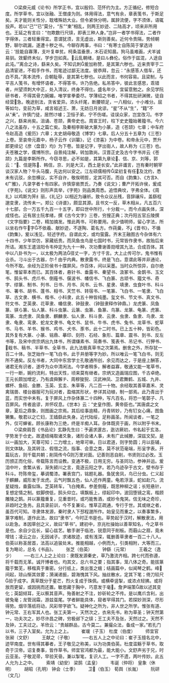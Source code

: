 <!-- { "loadSidebar": true } -->
　　○梁庾元威《论书》所学正书，宜以殷钧、范怀约为主。方正循纪，修短合度。所学草书，宜以张融、王僧虔为则。体用得法，意气有余，章表笺书，于斯足矣。夫才能则关性分，耽嗜殊妨大业。但令紧快分明，属辞流便，字不须体，语辄投声。若以“己”“已”莫分，“东”“柬”相乱，则两王妙迹、二陆高才，顷来非所用也。王延之有言曰：“勿欺数行尺牍，即表三种人身。”岂非一者学书得法，二者作字得体，三者轻重得宜。意谓犹须，言无虚出，斯则善矣。近何令贵隔，势倾朝野，聊尔疏漏，遂遭十秽之书。今聊存两事，书曰：“有寒士自陈简于掌选诗云：‘技能自寡薄，支叶复单贫。柯条滥垂景，木石讵知晨。狗马虽难画，犬羊诚易驯。效颦终未似，学步岂如真。云乱朝绪，是曰ル彝伦。俗作于兹混，人途自此沌。’”离合之诗，繇来久矣。不知讥刺爰加称赞，是其第六秽也。近来贵宰于二品清宦进，不假手作书，而笔迹过鄙无法度。彼恭拜，忽云：“永感答人借车，还白不具。”真本流传，合朝耻辱，是其第七秽也。以此而言，书何容易。且梁制，与平吉人笺书，有增怀语者，不得答书，许乃告绝。私吊答中，彼此言感思，乖错者，州望须刺大中正，处入清议，终身不得仕。盛名年少，宜留意勉之。余见学阮研书者，不得其骨力婉媚，唯学挛拳委尽。学薄绍之书者，不得其批研渊微，徒自经营急。晚途别法，贪省爱异。浓头纤尾，断腰顿足，一八相似，十小难分。屈等如匀，变前为草，咸言祖述王、萧，无妨日月讹谬。“星”不从“生”，“籍”不从“耒”。许慎门徒，居然け噱；卫恒子弟，宁不伤嗟。诖误众家，岂宜改习。书字之兴，繇来尚矣。沮诵、苍颉，黄帝史也。周宣王时，柱下史史籀始著籀书。今六八之法虽存，十五之篇亡矣。及秦相李斯破大篆为小篆，造《苍颉》七章；中车府令赵高造《爰历》六章；太史胡毋敬造《博学》七章。后人分五十五章为《三苍》上卷。至哀帝元嘉中，杨子云作《训纂》，记《滂喜》为中卷。和帝永元中，贾升郎更续记《彦〈盘音〉均》为下卷。皆是记字，字出衙人，故人称为《三苍》也。夫苍雅之学，儒博所宗。自景纯注解，转加敦尚。汉晋正史及古今字书并云《苍颉》九篇是李斯所作。今窃寻思，必不如是，其第九章论、信、京、刘等，郭云：“、信是陈、韩信，京、刘是大汉，西土是长安。”此非谶言，岂有秦时朝宰谈汉家人物？牛头马腹，先达何以安之。江左硕儒相传梁初复有任及沈约，悉未有讥驳，余忽横议，实不自许，敬俟明哲，定其可否。而自《韵集》、《方言》、《广雅》，凡录字者十有四家。许慎穿凿贾氏，乃奏《说文》；曹产开拓许侯，爰成《字苑》。《说文》则形声具举，《字苑》则品类周悉。追悟典坟，字弗全体。《周礼》以鸡斯为笄纟丽，《礼记》以相近为禳祈。致令众议丛残，音辞禳斥。盖繇程邈变隶，流传未一。郑公《诗谱》，颇显其源。且书文一反，草木相从，凡五百六十七部，合一万五千九百一十五字，即曰世中所行，十分裁一。而今点画失体，深成怪也。近有居士阮孝绪，撰《古今文字》三卷，穷搜正典；次丹阳五官丘陵撰《文字指要》二卷，精加摘发。惟此两书，可称要用。余少值明师，留心字法，所以坐右作午字不依羲、献妙迹，不逐陶、葛名方。作莼羹，不《晋书》，不循《韵集》，爰以浅见，轻述字府。自谓此文，或均萤露。齐末王融图古今杂体有六十四书，少年崇仿，家藏纸贵。而凤鱼虫鸟是七国时书，元常皆作隶书，故贻后来所诘。湘东王遣沮阳令韦仲定为九十一种，次功曹谢善勋增其九法，合成百体。其中以八卦书为一，以太极为两法径丈一字，方寸千言。大上止传可尔，鬼书惟有业杀。刁斗出于古器，尔┦由乎内典。散隶露书，终是飞白。意谓此等并非通论，今所不取。余经为正阶侯书十牒屏风，作百体，间以采墨。当时众所惊异，自尔绝笔，惟留草本而已。其百体者，悬针书、垂露书、秦望书、汲冢书、金鹊书、玉文书、鹄头书、虎爪书、倒薤书、偃波书、幡信书、飞白篆、古顽书、籀文书、奇字、缪篆、制书、列书、日书、月书、风书、云书、星隶、填隶、虫食叶书、科斗书、署书、胡书、蓬书、相书、天竺书、转宿书、一笔篆、飞白书、一笔隶、飞白草、古文隶、横书、楷书、小科隶，此五十种皆纯墨。玺文书、节文书、真文书、符文书、芝英隶、花草隶、幡信隶、钟鼓隶、（钟鼓隶释作钟鼎。）龙虎篆、凤鱼篆、骐ら篆、仙人篆、科斗虫篆、云篆、虫篆、鱼篆、鸟篆、龙篆、龟篆、虎篆、鸾篆、龙虎隶、凤鱼隶、麒麟隶、仙人隶、科斗隶、云隶、虫隶、鱼隶、鸟隶、龙隶、龟隶、鸾隶、蛇龙文隶书、龟文书、鼠书、牛书、虎书、兔书、龙草书、蛇草书、马书、羊书、猴书、鸡书、犬书、豕书，此十二时书。已上五十种，皆彩色。其外复有大篆、小篆、铭鼎、摹印、刻符、石经、象形、篇章、震书、到书、反左书等，及宋中庶宗炳出九体书，所谓缣素书、简奏书、笺表书、吊记书、行狎书、戢书、稿书、半草书、全草书，此九法极真草书之次第焉。删舍之外，所存犹一百二十体。张芝始作一笔飞白书，此于井册等字为妙。所以唯云一笔飞白书，则无所不通矣。反左书者，大同中东宫学士孔敬通所创，余见而达之，于是座上酬答，诸君无有识者，遂呼为众中清闲法。今学者稍多，解者益寡，敬通又能一笔草书，一行一断，婉约流利，特出天性，顷来莫有继者。宗炳又造画瑞应图，千古卓绝。王元长颇加增定，乃有虞舜獬チ、周穆狻猊、汉武神凤、卫君舞鹤、五城、九井、螺杯、鱼砚、金滕、玉英、玄圭、朱草等，凡二百一十物。余经取其善草嘉禾、灵禽瑞兽、楼台器服可为玩对者，盈缩其形状，参详其动植，制一部焉。此乃青出于蓝，而实世中未有。复于屏风上作杂体篆二十四种，写凡百名，将恐一笔鄣子、凡百屏风。传者逾谬，并怀叹息。《世本》云：“史皇作图，黄帝臣也。”其唐虞之文章，夏后之鼎象，则图画之宗焉。其后绘事逾精，丹青转妙，乃有钉女心痛，图鱼獭集。敬君以之亡妇，王嫱繇此失身。近代陆绥，足称画圣。所闻谈者，一笔之外，仅可蝉雀。顾长康称为三绝，终是半痴人耳。杂体既资于画，所以附乎书末。
　　○梁庾肩吾《书品论》玄静先生曰：予遍求邃古，逖访厥初，书名起于玄洛，字势发于仓史。故遣结绳取诸爻象，诸形会诸人事，未有广此缄滕，深兹文契。是以一画加大，天尊可知；二力增土，地卑可审。日以君道，则字势圆；月以臣辅，则文体缺。及其转注、假借之流，指事、会意之类，莫不状范毫端，形呈字表。开篇玩古，则千载共朝；削简传今则万里对面。记善则恶自削，书贤则过必改。玉历颁正而化俗，帝载陈言而设教。变通不极，日用无穷。与圣同功，参神并运。爰洎中叶，舍繁从省，渐失颍川之言，竟逐云阳之字。若乃鸟迹孕于古文，壁书存于科斗。符陈帝玺，摹调蜀漆。署表宫门，铭题礼器。鱼犹舍凤，鸟已分虫。仁义起于麒麟，威形发于龙虎。云气时飘五色，仙人还作两童。龟若浮溪，蛇如赴穴。流星疑烛，垂露似珠。芝英转车，飞白掩素。参差倒薤，既思种柳之谣；长短悬针，复想定情之制。蚊脚傍低，鹄头仰立。填飘板上，缪起印中。波回堕镜之鸾，楷顾雕陵之鹊。并以篆籀重复，见重昔时。或巧能售酒，或妙令鬼哭。信无味之奇珍，非趋时之急务。且具录前训，今不复兼论。惟草正疏通，专行于世。其或继之者，虽百代可知。寻隶体发源，秦时隶人下邳程邈所作。始皇见而重之，以奏事繁多，篆字难制，遂作此法，故曰“隶书”，今时正书是也。草势起于汉时，解散隶法，用以赴急。本因草创之义，故曰“草书”。建初中，京兆杜操始以善草知名，今之草书是也。余自少迄长，留心兹艺。敏手谢于临池，锐意同于削板。而蕺山之扇，竟未增钱；凌云之台，无因诫子。求诸故迹，或有浅深，辄删善草隶者一百二十八人。伯英以称圣居首，法高以追骏处末。推能相越，小例而九，引类相附，大等而三。复为略论，总名《书品》。
　　张芝（伯英）
　　钟繇（元常）
　　王羲之（逸少）
　　──右三人上之上论曰：隶既发源秦史，草乃激流齐相。跨七代而弥遵，将千载而无革。诚开博者也。均其文，总六书之要；指其事，笼八体之奇。能拔篆籀于繁芜，移楷真于重密。分行纸上，类出茧之蛾；结画篇中，似闻琴之鹤。峰间起，琼山惭其敛雾；漪澜递振，碧海愧其下风。抽丝散水，定其下笔；倚刀较尺验于成字。真草既分于星芒，烈火复成于珠佩。或横牵竖掣，或浓点轻拂。或将放而更留，或因挑而还置。敏思藏于胸中，巧意发于毫。詹尹端策故以述其变化；英韶倾耳，无以察其音声。殆善射之不注，妙斫轮之不传。是以鹰爪含利，出彼兔毫；龙管润霜，游兹虿尾。学者鲜能具体，窥者罕得其门。若探妙测深，尽形得势。烟华落纸将动，风彩带字欲飞。疑神化之所为，非人世之所学。惟张有道、钟元常、王右军其人也。张工夫第一，天然次之，衣帛先书，称为草圣；钟天然第一，功夫次之，妙尽许昌之碑，穷极邺下之牍；王工夫不及张，天然过之。天然不及钟，工夫过之。羊欣云：“贵越群品，古今莫二。兼撮众法，备成一家。”若孔门以书，三子入室矣。允为上之上。
　　崔瑗（子玉） 杜度（伯度）
　　师宜官 张昶（文舒）
　　王献之（子敬）
　　──右五人上之中论曰：崔子玉擅名北中，迹罕南度。世有得其摹者，王子敬见之称美，以为功类伯英。杜度滥觞于草书，取奇于汉帝。诏复奏事，皆作草书。师宜官鸿都为最，能大能小。文舒声劣于兄，时云亚圣。子敬泥帚，早验天骨。兼以掣笔，复识人工。一字不遗，两叶传妙。此五人允为上之中。
　　索靖（幼安） 梁鹄（孟皇）
　　韦诞（仲将） 皇象（休明）
　　胡昭（孔明） 钟会（士季）
　　卫（伯玉） 荀舆（长胤）
　　阮研（文几）
